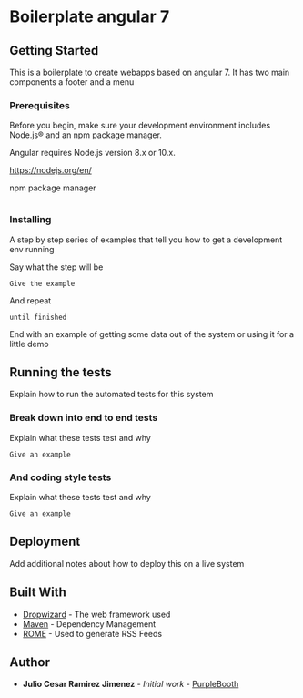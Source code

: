 # Boilerplate angular 7

## Getting Started

This is a boilerplate to create webapps based on angular 7. It has two main components a footer and a menu

### Prerequisites

Before you begin, make sure your development environment includes Node.js® and an npm package manager.

Angular requires Node.js version 8.x or 10.x. 

https://nodejs.org/en/

npm package manager

```

```

### Installing

A step by step series of examples that tell you how to get a development env running

Say what the step will be

```
Give the example
```

And repeat

```
until finished
```

End with an example of getting some data out of the system or using it for a little demo

## Running the tests

Explain how to run the automated tests for this system

### Break down into end to end tests

Explain what these tests test and why

```
Give an example
```

### And coding style tests

Explain what these tests test and why

```
Give an example
```

## Deployment

Add additional notes about how to deploy this on a live system

## Built With

* [Dropwizard](http://www.dropwizard.io/1.0.2/docs/) - The web framework used
* [Maven](https://maven.apache.org/) - Dependency Management
* [ROME](https://rometools.github.io/rome/) - Used to generate RSS Feeds

## Author

* **Julio Cesar Ramirez Jimenez** - *Initial work* - [PurpleBooth](https://github.com/JulioCesarRamirez)
